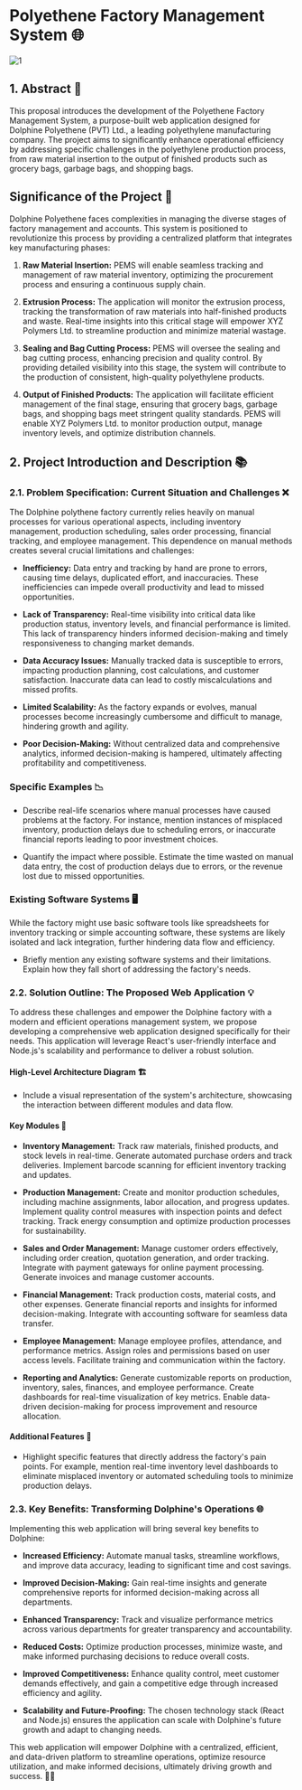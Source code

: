 
# Polyethene Factory Management System 🌐

![1](https://github.com/Factory-and-Showroom-Management-System/Factory-and-Showroom-Management-System/assets/104630433/b3d1c4af-75a5-4cc6-b9e6-f54a486e10b2)



## 1. Abstract 🚀

This proposal introduces the development of the Polyethene Factory Management System, a purpose-built web application designed for Dolphine Polyethene (PVT) Ltd., a leading polyethylene manufacturing company. The project aims to significantly enhance operational efficiency by addressing specific challenges in the polyethylene production process, from raw material insertion to the output of finished products such as grocery bags, garbage bags, and shopping bags.

## Significance of the Project 🌟

Dolphine Polyethene faces complexities in managing the diverse stages of factory management and accounts. This system is positioned to revolutionize this process by providing a centralized platform that integrates key manufacturing phases:

1. **Raw Material Insertion:** PEMS will enable seamless tracking and management of raw material inventory, optimizing the procurement process and ensuring a continuous supply chain.

2. **Extrusion Process:** The application will monitor the extrusion process, tracking the transformation of raw materials into half-finished products and waste. Real-time insights into this critical stage will empower XYZ Polymers Ltd. to streamline production and minimize material wastage.

3. **Sealing and Bag Cutting Process:** PEMS will oversee the sealing and bag cutting process, enhancing precision and quality control. By providing detailed visibility into this stage, the system will contribute to the production of consistent, high-quality polyethylene products.

4. **Output of Finished Products:** The application will facilitate efficient management of the final stage, ensuring that grocery bags, garbage bags, and shopping bags meet stringent quality standards. PEMS will enable XYZ Polymers Ltd. to monitor production output, manage inventory levels, and optimize distribution channels.

## 2. Project Introduction and Description 📚

### 2.1. Problem Specification: Current Situation and Challenges ❌

The Dolphine polythene factory currently relies heavily on manual processes for various operational aspects, including inventory management, production scheduling, sales order processing, financial tracking, and employee management. This dependence on manual methods creates several crucial limitations and challenges:

- **Inefficiency:** Data entry and tracking by hand are prone to errors, causing time delays, duplicated effort, and inaccuracies. These inefficiencies can impede overall productivity and lead to missed opportunities.

- **Lack of Transparency:** Real-time visibility into critical data like production status, inventory levels, and financial performance is limited. This lack of transparency hinders informed decision-making and timely responsiveness to changing market demands.

- **Data Accuracy Issues:** Manually tracked data is susceptible to errors, impacting production planning, cost calculations, and customer satisfaction. Inaccurate data can lead to costly miscalculations and missed profits.

- **Limited Scalability:** As the factory expands or evolves, manual processes become increasingly cumbersome and difficult to manage, hindering growth and agility.

- **Poor Decision-Making:** Without centralized data and comprehensive analytics, informed decision-making is hampered, ultimately affecting profitability and competitiveness.

### Specific Examples 📉

- Describe real-life scenarios where manual processes have caused problems at the factory. For instance, mention instances of misplaced inventory, production delays due to scheduling errors, or inaccurate financial reports leading to poor investment choices.

- Quantify the impact where possible. Estimate the time wasted on manual data entry, the cost of production delays due to errors, or the revenue lost due to missed opportunities.

### Existing Software Systems 🖥️

While the factory might use basic software tools like spreadsheets for inventory tracking or simple accounting software, these systems are likely isolated and lack integration, further hindering data flow and efficiency.

- Briefly mention any existing software systems and their limitations. Explain how they fall short of addressing the factory's needs.

### 2.2. Solution Outline: The Proposed Web Application 💡

To address these challenges and empower the Dolphine factory with a modern and efficient operations management system, we propose developing a comprehensive web application designed specifically for their needs. This application will leverage React's user-friendly interface and Node.js's scalability and performance to deliver a robust solution.

#### High-Level Architecture Diagram 🏗️

- Include a visual representation of the system's architecture, showcasing the interaction between different modules and data flow.

#### Key Modules 🔑

- **Inventory Management:** Track raw materials, finished products, and stock levels in real-time. Generate automated purchase orders and track deliveries. Implement barcode scanning for efficient inventory tracking and updates.

- **Production Management:** Create and monitor production schedules, including machine assignments, labor allocation, and progress updates. Implement quality control measures with inspection points and defect tracking. Track energy consumption and optimize production processes for sustainability.

- **Sales and Order Management:** Manage customer orders effectively, including order creation, quotation generation, and order tracking. Integrate with payment gateways for online payment processing. Generate invoices and manage customer accounts.

- **Financial Management:** Track production costs, material costs, and other expenses. Generate financial reports and insights for informed decision-making. Integrate with accounting software for seamless data transfer.

- **Employee Management:** Manage employee profiles, attendance, and performance metrics. Assign roles and permissions based on user access levels. Facilitate training and communication within the factory.

- **Reporting and Analytics:** Generate customizable reports on production, inventory, sales, finances, and employee performance. Create dashboards for real-time visualization of key metrics. Enable data-driven decision-making for process improvement and resource allocation.

#### Additional Features 🌈

- Highlight specific features that directly address the factory's pain points. For example, mention real-time inventory level dashboards to eliminate misplaced inventory or automated scheduling tools to minimize production delays.

### 2.3. Key Benefits: Transforming Dolphine's Operations 🌐

Implementing this web application will bring several key benefits to Dolphine:

- **Increased Efficiency:** Automate manual tasks, streamline workflows, and improve data accuracy, leading to significant time and cost savings.

- **Improved Decision-Making:** Gain real-time insights and generate comprehensive reports for informed decision-making across all departments.

- **Enhanced Transparency:** Track and visualize performance metrics across various departments for greater transparency and accountability.

- **Reduced Costs:** Optimize production processes, minimize waste, and make informed purchasing decisions to reduce overall costs.

- **Improved Competitiveness:** Enhance quality control, meet customer demands effectively, and gain a competitive edge through increased efficiency and agility.

- **Scalability and Future-Proofing:** The chosen technology stack (React and Node.js) ensures the application can scale with Dolphine's future growth and adapt to changing needs.

This web application will empower Dolphine with a centralized, efficient, and data-driven platform to streamline operations, optimize resource utilization, and make informed decisions, ultimately driving growth and success. 🚀✨
